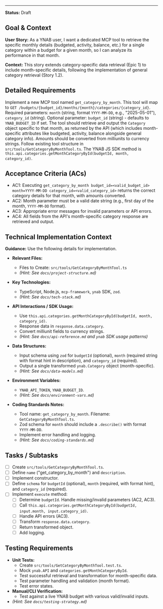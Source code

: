 ---
**Status:** Draft

## Goal & Context

**User Story:** As a YNAB user, I want a dedicated MCP tool to retrieve the specific monthly details (budgeted, activity, balance, etc.) for a single category within a budget for a given month, so I can analyze its performance in that month.

**Context:** This story extends category-specific data retrieval (Epic 1) to include month-specific details, following the implementation of general category retrieval (Story 1.2).

## Detailed Requirements

Implement a new MCP tool named `get_category_by_month`.
This tool will map to `GET /budgets/{budget_id}/months/{month}/categories/{category_id}`.
Required parameters: `month` (string, format `YYYY-MM-DD`, e.g., "2025-05-01"), `category_id` (string).
Optional parameter: `budget_id` (string) - defaults to `YNAB_BUDGET_ID` if set.
The tool should retrieve and output the `Category` object specific to that month, as returned by the API (which includes month-specific attributes like budgeted, activity, balance alongside general category info). Amounts should be converted from milliunits to currency strings.
Follow existing tool structure in `src/tools/GetCategoryByMonthTool.ts`.
The YNAB JS SDK method is `this.api.categories.getMonthCategoryById(budgetId, month, category_id)`.

## Acceptance Criteria (ACs)

- AC1: Executing `get_category_by_month budget_id=<valid_budget_id> month=YYYY-MM-DD category_id=<valid_category_id>` returns the correct category details for that month, with amounts converted.
- AC2: Month parameter must be a valid date string (e.g., first day of the month, `YYYY-MM-DD` format).
- AC3: Appropriate error messages for invalid parameters or API errors.
- AC4: All fields from the API's month-specific category response are retrieved and output.

## Technical Implementation Context

**Guidance:** Use the following details for implementation.
- **Relevant Files:**
  - Files to Create: `src/tools/GetCategoryByMonthTool.ts`
  - _(Hint: See `docs/project-structure.md`)_

- **Key Technologies:**
  - TypeScript, Node.js, `mcp-framework`, `ynab` SDK, `zod`.
  - _(Hint: See `docs/tech-stack.md`)_

- **API Interactions / SDK Usage:**
  - Use `this.api.categories.getMonthCategoryById(budgetId, month, category_id)`.
  - Response data in `response.data.category`.
  - Convert milliunit fields to currency strings.
  - _(Hint: See `docs/api-reference.md` and `ynab` SDK usage patterns)_

- **Data Structures:**
  - Input schema using `zod` for `budgetId` (optional), `month` (required string with format hint in description), and `category_id` (required).
  - Output a single transformed `ynab.Category` object (month-specific).
  - _(Hint: See `docs/data-models.md`)_

- **Environment Variables:**
  - `YNAB_API_TOKEN`, `YNAB_BUDGET_ID`.
  - _(Hint: See `docs/environment-vars.md`)_

- **Coding Standards Notes:**
  - Tool name: `get_category_by_month`. Filename: `GetCategoryByMonthTool.ts`.
  - Zod schema for `month` should include a `.describe()` with format `YYYY-MM-DD`.
  - Implement error handling and logging.
  - _(Hint: See `docs/coding-standards.md`)_

## Tasks / Subtasks

- [ ] Create `src/tools/GetCategoryByMonthTool.ts`.
- [ ] Define `name` ("get_category_by_month") and `description`.
- [ ] Implement constructor.
- [ ] Define `schema` for `budgetId` (optional), `month` (required, with format hint), and `category_id` (required).
- [ ] Implement `execute` method:
  - [ ] Determine `budgetId`. Handle missing/invalid parameters (AC2, AC3).
  - [ ] Call `this.api.categories.getMonthCategoryById(budgetId, input.month, input.category_id)`.
  - [ ] Handle API errors (AC3).
  - [ ] Transform `response.data.category`.
  - [ ] Return transformed object.
  - [ ] Add logging.

## Testing Requirements

- **Unit Tests:**
  - Create `src/tools/GetCategoryByMonthTool.test.ts`.
  - Mock `ynab.API` and `categories.getMonthCategoryById`.
  - Test successful retrieval and transformation for month-specific data.
  - Test parameter handling and validation (month format).
  - Test error states.
- **Manual/CLI Verification:**
  - Test against a live YNAB budget with various valid/invalid inputs.
- _(Hint: See `docs/testing-strategy.md`)_